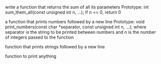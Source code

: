 write a function that returns the sum of all its parameters
Prototype: int sum_them_all(const unsigned int n, ...);
If n == 0, return 0

a function that prints numbers followed by a new line
Prototype: void print_numbers(const char *separator, const unsigned int n, ...);
where separator is the string to be printed between numbers
and n is the number of integers passed to the function

function that prints strings followed by a new line

function to print anything

